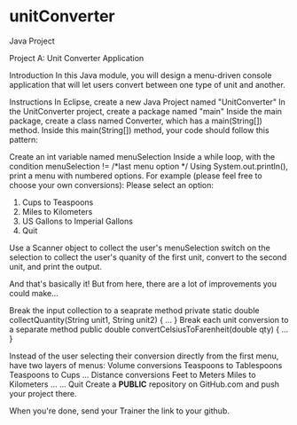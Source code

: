 # unitConverter
Java Project

Project A: Unit Converter Application

Introduction
In this Java module, you will design a menu-driven console application that will let users convert between one type of unit and another.

Instructions
In Eclipse, create a new Java Project named "UnitConverter"
In the UnitConverter project, create a package named "main"
Inside the main package, create a class named Converter, which has a main(String[]) method.
Inside this main(String[]) method, your code should follow this pattern:

Create an int variable named menuSelection
Inside a while loop, with the condition menuSelection != /*last menu option */
Using System.out.println(), print a menu with numbered options. For example (please feel free to choose your own conversions):
Please select an option:
1. Cups to Teaspoons
2. Miles to Kilometers
3. US Gallons to Imperial Gallons
4. Quit

Use a Scanner object to collect the user's menuSelection
switch on the selection to collect the user's quanity of the first unit, convert to the second unit, and print the output.

And that's basically it! But from here, there are a lot of improvements you could make...

Break the input collection to a seaprate method
private static double collectQuantity(String unit1, String unit2) { ... }
Break each unit conversion to a separate method
public double convertCelsiusToFarenheit(double qty) { ... }

Instead of the user selecting their conversion directly from the first menu, have two layers of menus:
Volume conversions
Teaspoons to Tablespoons
Teaspoons to Cups
...
Distance conversions
Feet to Meters
Miles to Kilometers
...
...
Quit
Create a **PUBLIC** repository on GitHub.com and push your project there.

When you're done, send your Trainer the link to your github.
